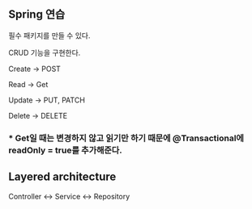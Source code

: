 ## Spring 연습
필수 패키지를 만들 수 있다.

CRUD 기능을 구현한다.

Create -> POST

Read -> Get

Update -> PUT, PATCH

Delete -> DELETE


### * Get일 때는 변경하지 않고 읽기만 하기 때문에 @Transactional에 readOnly = true를 추가해준다.


## Layered architecture

Controller <-> Service <-> Repository

